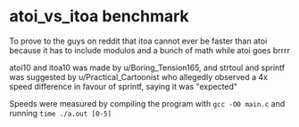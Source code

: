 # atoi_vs_itoa benchmark

To prove to the guys on reddit that itoa cannot ever be faster than atoi because it has to include modulos and a bunch of math while atoi goes brrrr

atoi10 and itoa10 was made by u/Boring_Tension165, and strtoul and sprintf was suggested by u/Practical_Cartoonist who allegedly observed a 4x speed difference in favour of sprintf, saying it was "expected"

Speeds were measured by compiling the program with `gcc -O0 main.c` and running `time ./a.out [0-5]`
